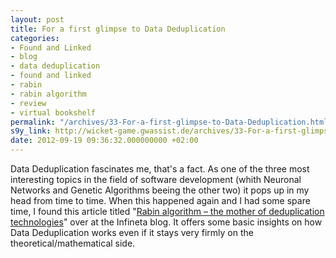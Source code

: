```yaml
---
layout: post
title: For a first glimpse to Data Deduplication
categories:
- Found and Linked
- blog
- data deduplication
- found and linked
- rabin
- rabin algorithm
- review
- virtual bookshelf
permalink: "/archives/33-For-a-first-glimpse-to-Data-Deduplication.html"
s9y_link: http://wicket-game.gwassist.de/archives/33-For-a-first-glimpse-to-Data-Deduplication.html
date: 2012-09-19 09:36:32.000000000 +02:00
---
```

<p class="title" id="page-title">Data Deduplication fascinates me, that's a fact. As one of the three most interesting topics in the field of software development (whith Neuronal Networks and Genetic Algorithms beeing the other two) it pops up in my head from time to time. When this happened again and I had some spare time, I found this article titled &quot;<a target="_blank" href="http://www.infineta.com/blog/rabin-algorithm-%E2%80%93-mother-deduplication-technologies">Rabin algorithm – the mother of deduplication technologies</a>&quot; over at the Infineta blog. It offers some basic insights on how Data Deduplication works even if it stays very firmly on the theoretical/mathematical side.<br /></p>
